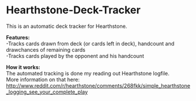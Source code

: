 Hearthstone-Deck-Tracker
========================

This is an automatic deck tracker for Hearthstone.

**Features:**  
-Tracks cards drawn from deck (or cards left in deck), handcount and drawchances of remaining cards  
-Tracks cards played by the opponent and his handcount  

**How it works:**  
The automated tracking is done my reading out Hearthstone logfile.  
More information on that  here: http://www.reddit.com/r/hearthstone/comments/268fkk/simple_hearthstone_logging_see_your_complete_play
